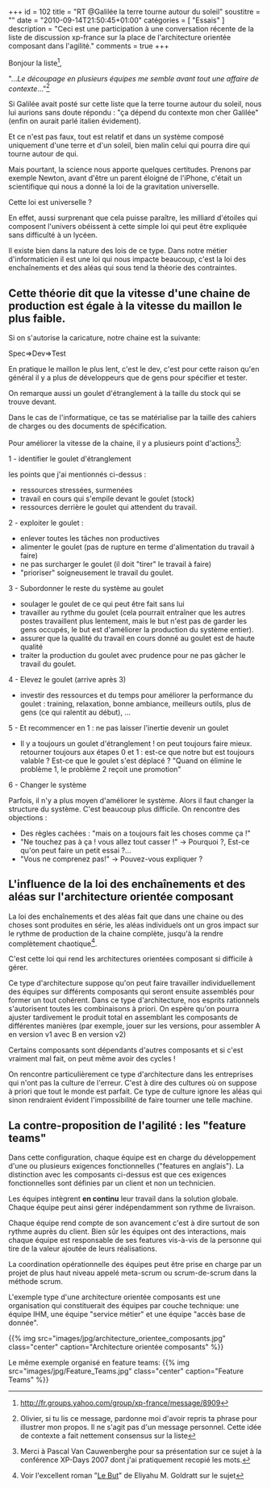+++
id = 102
title = "RT @Galilée la terre tourne autour du soleil"
soustitre = ""
date = "2010-09-14T21:50:45+01:00"
catégories = [ "Essais" ]
description = "Ceci est une participation à une conversation récente de la liste de discussion xp-france sur la place de l'architecture orientée composant dans l'agilité."
comments = true
+++

<div class="chapo"></div>

Bonjour la liste[^1],

[^1]: http://fr.groups.yahoo.com/group/xp-france/message/8909

"..._Le découpage en plusieurs équipes me semble avant tout une affaire de contexte_..."[^2]

[^2]: Olivier, si tu lis ce message, pardonne moi d'avoir repris ta phrase pour illustrer mon propos. Il ne s'agit pas d'un message personnel. Cette idée de contexte a fait nettement consensus sur la liste

Si Galilée avait posté sur cette liste que la terre tourne autour du soleil, nous lui aurions sans doute répondu&nbsp;: "ça dépend du contexte mon cher Galilée" (enfin on aurait parlé italien évidement).

Et ce n'est pas faux, tout est relatif et dans un système composé uniquement d'une terre et d'un soleil, bien malin celui qui pourra dire qui tourne autour de qui.

Mais pourtant, la science nous apporte quelques certitudes. Prenons par exemple Newton, avant d'être un parent éloigné de l'iPhone, c'était un scientifique qui nous a donné la loi de la gravitation universelle.

Cette loi est universelle&nbsp;?

En effet, aussi surprenant que cela puisse paraître, les milliard d'étoiles qui composent l'univers obéissent à cette simple loi qui peut être expliquée sans difficulté à un lycéen.

Il existe bien dans la nature des lois de ce type. Dans notre métier d'informaticien il est une loi qui nous impacte beaucoup, c'est la loi des enchaînements et des aléas qui sous tend la théorie des contraintes.

## Cette théorie dit que la vitesse d'une chaine de production est égale à la vitesse du maillon le plus faible.

Si on s'autorise la caricature, notre chaine est la suivante:

Spec=>Dev=>Test

En pratique le maillon le plus lent, c'est le dev, c'est pour cette raison qu'en général il y a plus de développeurs que de gens pour spécifier et tester. 

On remarque aussi un goulet d'étranglement à la taille du stock qui se trouve devant.

Dans le cas de l'informatique, ce tas se matérialise par la taille des cahiers de charges ou des documents de spécification.

Pour améliorer la vitesse de la chaine, il y a plusieurs point d'actions[^3]:

[^3]: Merci à Pascal Van Cauwenberghe pour sa présentation sur ce sujet à la conférence XP-Days 2007 dont j'ai pratiquement recopié les mots.

1 - identifier le goulet d'étranglement

les points que j'ai mentionnés ci-dessus&nbsp;:

 - ressources stressées, surmenées
 - travail en cours qui s'empile devant le goulet (stock)
 - ressources derrière le goulet qui attendent du travail.

2 - exploiter le goulet&nbsp;:

 - enlever toutes les tâches non productives
 - alimenter le goulet (pas de rupture en terme d'alimentation du travail à faire)
 - ne pas surcharger le goulet (il doit "tirer" le travail à faire)
 - "prioriser" soigneusement le travail du goulet.

3 - Subordonner le reste du système au goulet

 - soulager le goulet de ce qui peut être fait sans lui
 - travailler au rythme du goulet (cela pourrait entraîner que les autres postes travaillent plus lentement, mais le but n'est pas de garder les gens occupés, le but est d'améliorer la production du système entier).
 - assurer que la qualité du travail en cours donné au goulet est de haute qualité
 - traiter la production du goulet avec prudence pour ne pas gâcher le travail du goulet.

4 - Elevez le goulet (arrive après 3)

 - investir des ressources et du temps pour améliorer la performance du goulet&nbsp;: training, relaxation, bonne ambiance, meilleurs outils, plus de gens (ce qui ralentit au début), ...

5 - Et recommencer en 1&nbsp;: ne pas laisser l'inertie devenir un goulet

 - Il y a toujours un goulet d'étranglement&nbsp;! on peut toujours faire mieux. retourner toujours aux étapes 0 et 1&nbsp;: est-ce que notre but est toujours valable&nbsp;? Est-ce que le goulet s'est déplacé&nbsp;? "Quand on élimine le problème 1, le problème 2 reçoit une promotion"

6 - Changer le système

Parfois, il n'y a plus moyen d'améliorer le système. Alors il faut changer la structure du système. C'est beaucoup plus difficile. On rencontre des objections&nbsp;:

 - Des règles cachées&nbsp;: "mais on a toujours fait les choses comme ça&nbsp;!"
 - "Ne touchez pas à ça&nbsp;! vous allez tout casser&nbsp;!" -> Pourquoi&nbsp;?, Est-ce qu'on peut faire un petit essai&nbsp;?...
 - "Vous ne comprenez pas!" -> Pouvez-vous expliquer&nbsp;?

## L'influence de la loi des enchaînements et des aléas sur l'architecture orientée composant

La loi des enchaînements et des aléas fait que dans une chaine ou des choses sont produites en série, les aléas individuels ont un gros impact sur le rythme de production de la chaine complète, jusqu'à la rendre complètement chaotique[^4].

[^4]: Voir l'excellent roman "[Le But](../article_77)" de Eliyahu M. Goldratt sur le sujet

C'est cette loi qui rend les architectures orientées composant si difficile à gérer.

Ce type d'architecture suppose qu'on peut faire travailler individuellement des équipes sur différents composants qui seront ensuite assemblés pour former un tout cohérent. Dans ce type d'architecture, nos esprits rationnels s'autorisent toutes les combinaisons à priori. On espère qu'on pourra ajuster tardivement le produit total en assemblant les composants de différentes manières (par exemple, jouer sur les versions, pour assembler A en version v1 avec B en version v2)

Certains composants sont dépendants d'autres composants et si c'est vraiment mal fait, on peut même avoir des cycles&nbsp;!

On rencontre particulièrement ce type d'architecture dans les entreprises qui n'ont pas la culture de l'erreur. C'est à dire des cultures où on suppose à priori que tout le monde est parfait. Ce type de culture ignore les aléas qui sinon rendraient évident l'impossibilité de faire tourner une telle machine.

## La contre-proposition de l'agilité&nbsp;: les "feature teams"

Dans cette configuration, chaque équipe est en charge du développement d'une ou plusieurs exigences fonctionnelles ("features en anglais"). La distinction avec les composants ci-dessus est que ces exigences fonctionnelles sont définies par un client et non un technicien.

Les équipes intègrent **en continu** leur travail dans la solution globale. Chaque équipe peut ainsi gérer indépendamment son rythme de livraison.

Chaque équipe rend compte de son avancement c'est à dire surtout de son rythme auprès du client. Bien sûr les équipes ont des interactions, mais chaque équipe est responsable de ses features vis-à-vis de la personne qui tire de la valeur ajoutée de leurs réalisations.

La coordination opérationnelle des équipes peut être prise en charge par un projet de plus haut niveau appelé meta-scrum ou scrum-de-scrum dans la méthode scrum.

L'exemple type d'une architecture orientée composants est une organisation qui constituerait des équipes par couche technique: une équipe IHM, une équipe "service métier" et une équipe "accès base de donnée".

{{% img src="images/jpg/architecture_orientee_composants.jpg" class="center" caption="Architecture orientée composants" %}}

Le même exemple organisé en feature teams:
{{% img src="images/jpg/Feature_Teams.jpg" class="center" caption="Feature Teams" %}}